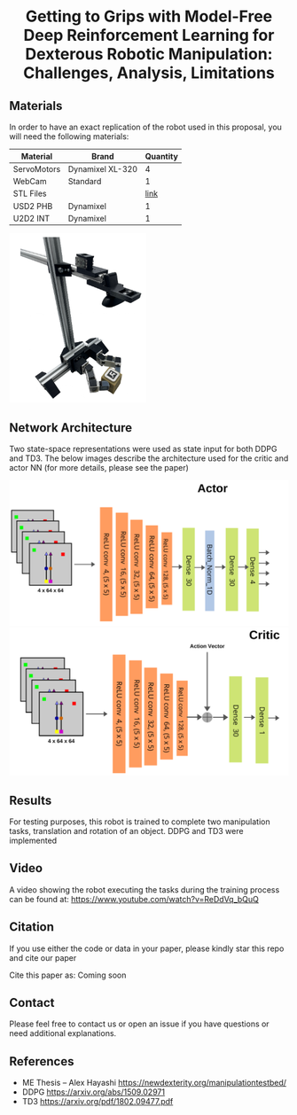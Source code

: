 <h1 align="center">
  <br>
Getting to Grips with Model-Free Deep Reinforcement Learning for Dexterous Robotic Manipulation: Challenges, Analysis, Limitations
  <br>
 </h1>
 

  
  
## Materials  
In order to have an exact replication of the robot used in this proposal, you will need the following materials:

|Material      | Brand| Quantity|
|--------------|------|---------|
| ServoMotors  | Dynamixel XL-320| 4  |
| WebCam  | Standard| 1  |
| STL Files  |   | [link](https://github.com/dvalenciar/td3_ddpg_translation_rotation/tree/main/STL_FILES_FOR_3D_PRINTER)   |
| USD2 PHB|Dynamixel | 1 |
| U2D2 INT|Dynamixel | 1 |
 
 ![](https://github.com/dvalenciar/td3_ddpg_translation_rotation/blob/main/images/gripper_full.png)

## Network Architecture 
Two state-space representations were used as state input for both DDPG and TD3. The below images describe the architecture used for the critic and actor NN (for more details, please see the paper)

![](https://github.com/dvalenciar/td3_ddpg_translation_rotation/blob/main/images/actor.png)
![](https://github.com/dvalenciar/td3_ddpg_translation_rotation/blob/main/images/critic.png)



## Results
For testing purposes, this robot is trained to complete two manipulation tasks, translation and rotation of an object. DDPG and TD3 were implemented


## Video
A video showing the robot executing the tasks during the training process can be found at:
https://www.youtube.com/watch?v=ReDdVq_bQuQ

## Citation
If you use either the code or data in your paper, please kindly star this repo and cite our paper

Cite this paper as: 
Coming soon


## Contact
Please feel free to contact us or open an issue if you have questions or need additional explanations.

## References
- ME Thesis – Alex Hayashi  https://newdexterity.org/manipulationtestbed/
- DDPG https://arxiv.org/abs/1509.02971 
- TD3  https://arxiv.org/pdf/1802.09477.pdf
